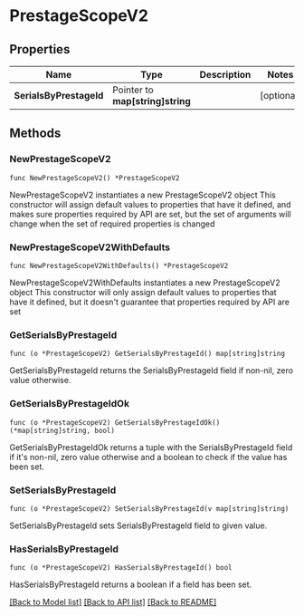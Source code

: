 # PrestageScopeV2

## Properties

Name | Type | Description | Notes
------------ | ------------- | ------------- | -------------
**SerialsByPrestageId** | Pointer to **map[string]string** |  | [optional] 

## Methods

### NewPrestageScopeV2

`func NewPrestageScopeV2() *PrestageScopeV2`

NewPrestageScopeV2 instantiates a new PrestageScopeV2 object
This constructor will assign default values to properties that have it defined,
and makes sure properties required by API are set, but the set of arguments
will change when the set of required properties is changed

### NewPrestageScopeV2WithDefaults

`func NewPrestageScopeV2WithDefaults() *PrestageScopeV2`

NewPrestageScopeV2WithDefaults instantiates a new PrestageScopeV2 object
This constructor will only assign default values to properties that have it defined,
but it doesn't guarantee that properties required by API are set

### GetSerialsByPrestageId

`func (o *PrestageScopeV2) GetSerialsByPrestageId() map[string]string`

GetSerialsByPrestageId returns the SerialsByPrestageId field if non-nil, zero value otherwise.

### GetSerialsByPrestageIdOk

`func (o *PrestageScopeV2) GetSerialsByPrestageIdOk() (*map[string]string, bool)`

GetSerialsByPrestageIdOk returns a tuple with the SerialsByPrestageId field if it's non-nil, zero value otherwise
and a boolean to check if the value has been set.

### SetSerialsByPrestageId

`func (o *PrestageScopeV2) SetSerialsByPrestageId(v map[string]string)`

SetSerialsByPrestageId sets SerialsByPrestageId field to given value.

### HasSerialsByPrestageId

`func (o *PrestageScopeV2) HasSerialsByPrestageId() bool`

HasSerialsByPrestageId returns a boolean if a field has been set.


[[Back to Model list]](../README.md#documentation-for-models) [[Back to API list]](../README.md#documentation-for-api-endpoints) [[Back to README]](../README.md)


